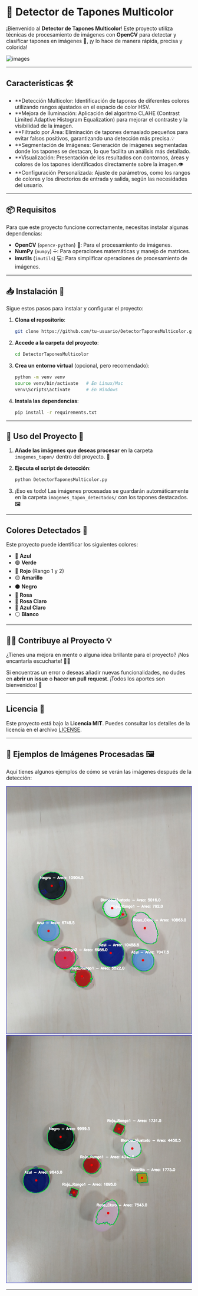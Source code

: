 # 🎯 **Detector de Tapones Multicolor** 

¡Bienvenido al **Detector de Tapones Multicolor**! Este proyecto utiliza técnicas de procesamiento de imágenes con **OpenCV** para detectar y clasificar tapones en imágenes 📸, ¡y lo hace de manera rápida, precisa y colorida! 

  ![images](https://github.com/user-attachments/assets/3307b7f0-303b-4ca0-a8fb-5531ccacbd04)

---
##  **Características** 🛠️


-  **Detección Multicolor: Identificación de tapones de diferentes colores utilizando rangos ajustados en el espacio de color HSV.
-  **Mejora de Iluminación: Aplicación del algoritmo CLAHE (Contrast Limited Adaptive Histogram Equalization) para mejorar el contraste y la visibilidad de la imagen.
-  **Filtrado por Área: Eliminación de tapones demasiado pequeños para evitar falsos positivos, garantizando una detección más precisa.💡
-  **Segmentación de Imágenes: Generación de imágenes segmentadas donde los tapones se destacan, lo que facilita un análisis más detallado.
-  **Visualización: Presentación de los resultados con contornos, áreas y colores de los tapones identificados directamente sobre la imagen.👁️
-  **Configuración Personalizada: Ajuste de parámetros, como los rangos de colores y los directorios de entrada y salida, según las necesidades del usuario.

---

## 📦 **Requisitos** 

Para que este proyecto funcione correctamente, necesitas instalar algunas dependencias:

- **OpenCV** (`opencv-python`) 📸: Para el procesamiento de imágenes.
- **NumPy** (`numpy`) ➗: Para operaciones matemáticas y manejo de matrices.
- **imutils** (`imutils`) 💻: Para simplificar operaciones de procesamiento de imágenes.

---

## 📥 **Instalación** 📂

Sigue estos pasos para instalar y configurar el proyecto:

1. **Clona el repositorio**:

    ```bash
    git clone https://github.com/tu-usuario/DetectorTaponesMulticolor.git
    ```

2. **Accede a la carpeta del proyecto**:

    ```bash
    cd DetectorTaponesMulticolor
    ```

3. **Crea un entorno virtual** (opcional, pero recomendado):

    ```bash
    python -m venv venv
    source venv/bin/activate   # En Linux/Mac
    venv\Scripts\activate      # En Windows
    ```

4. **Instala las dependencias**:

    ```bash
    pip install -r requirements.txt
    ```

---

## 🏁 **Uso del Proyecto** 🚀

1. **Añade las imágenes que deseas procesar** en la carpeta `imagenes_tapon/` dentro del proyecto. 📂
   
2. **Ejecuta el script de detección**:

    ```bash
    python DetectorTaponesMulticolor.py
    ```

3. ¡Eso es todo! Las imágenes procesadas se guardarán automáticamente en la carpeta `imagenes_tapon_detectados/` con los tapones destacados. 🖼️

---

## **Colores Detectados** 🎨

Este proyecto puede identificar los siguientes colores:

- 🔵 **Azul**
- 🟢 **Verde**
- 🔴 **Rojo** (Rango 1 y 2)
- 🟡 **Amarillo**
- ⚫ **Negro**
- 🌸 **Rosa**
- 🌷 **Rosa Claro**
- 🔵 **Azul Claro**
- ⚪ **Blanco**

---

## 🧑‍💻 **Contribuye al Proyecto** 💡

¿Tienes una mejora en mente o alguna idea brillante para el proyecto? ¡Nos encantaría escucharte! 🎤💬

Si encuentras un error o deseas añadir nuevas funcionalidades, no dudes en **abrir un issue** o **hacer un pull request**. ¡Todos los aportes son bienvenidos! 🙌

---

## **Licencia** 📜

Este proyecto está bajo la **Licencia MIT**. Puedes consultar los detalles de la licencia en el archivo [LICENSE](LICENSE).

---

## 📸 **Ejemplos de Imágenes Procesadas** 🖼️

Aquí tienes algunos ejemplos de cómo se verán las imágenes después de la detección:

![Ejemplo de imagen 1](imagenes_tapon_detectados/contornos_1.jpg)
![Ejemplo de imagen 2](imagenes_tapon_detectados/contornos_5.jpg)

---
